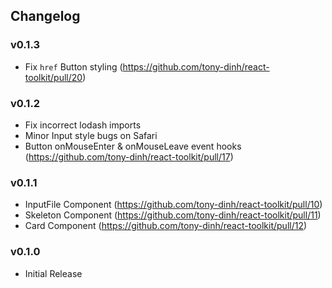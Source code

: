 ## Changelog

### v0.1.3
- Fix `href` Button styling (https://github.com/tony-dinh/react-toolkit/pull/20)

### v0.1.2
- Fix incorrect lodash imports
- Minor Input style bugs on Safari
- Button onMouseEnter & onMouseLeave event hooks (https://github.com/tony-dinh/react-toolkit/pull/17)

### v0.1.1
- InputFile Component (https://github.com/tony-dinh/react-toolkit/pull/10)
- Skeleton Component (https://github.com/tony-dinh/react-toolkit/pull/11)
- Card Component (https://github.com/tony-dinh/react-toolkit/pull/12)

### v0.1.0
- Initial Release